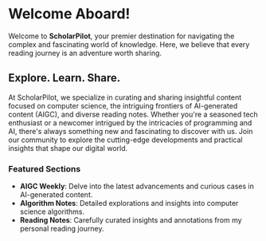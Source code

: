 # Welcome Aboard!

Welcome to **ScholarPilot**, your premier destination for navigating the complex and fascinating world of knowledge. Here, we believe that every reading journey is an adventure worth sharing.

## Explore. Learn. Share.

At ScholarPilot, we specialize in curating and sharing insightful content focused on computer science, the intriguing frontiers of AI-generated content (AIGC), and diverse reading notes. Whether you're a seasoned tech enthusiast or a newcomer intrigued by the intricacies of programming and AI, there's always something new and fascinating to discover with us. Join our community to explore the cutting-edge developments and practical insights that shape our digital world.

### Featured Sections

- **AIGC Weekly**: Delve into the latest advancements and curious cases in AI-generated content.
- **Algorithm Notes**: Detailed explorations and insights into computer science algorithms.
- **Reading Notes**: Carefully curated insights and annotations from my personal reading journey.

